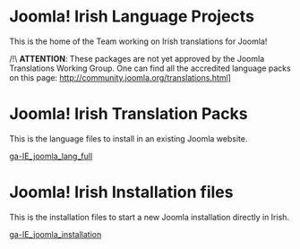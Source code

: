# Joomla! Irish Language Projects

This is the home of the Team working on Irish translations for Joomla!

/!\ **ATTENTION**: These packages are not yet approved by the Joomla Translations Working Group.
One can find all the accredited language packs on this page: http://community.joomla.org/translations.html]

# Joomla! Irish Translation Packs

This is the language files to install in an existing Joomla website.

[ga-IE_joomla_lang_full](ga-IE_joomla_lang_full)

# Joomla! Irish Installation files

This is the installation files to start a new Joomla installation directly in Irish.

[ga-IE_joomla_installation](ga-IE_joomla_installation)

